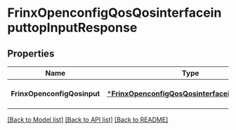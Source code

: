 # FrinxOpenconfigQosQosinterfaceinputtopInputResponse

## Properties
Name | Type | Description | Notes
------------ | ------------- | ------------- | -------------
**FrinxOpenconfigQosinput** | [***FrinxOpenconfigQosQosinterfaceinputtopInput**](frinx.openconfig.qos.qosinterfaceinputtop.Input.md) |  | [optional] [default to null]

[[Back to Model list]](../README.md#documentation-for-models) [[Back to API list]](../README.md#documentation-for-api-endpoints) [[Back to README]](../README.md)


